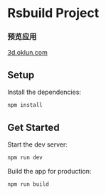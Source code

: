 # Rsbuild Project

### 预览应用

[3d.oklun.com]("https://3d.oklun.com/")

## Setup

Install the dependencies:

```bash
npm install
```

## Get Started

Start the dev server:

```bash
npm run dev
```

Build the app for production:

```bash
npm run build
```
